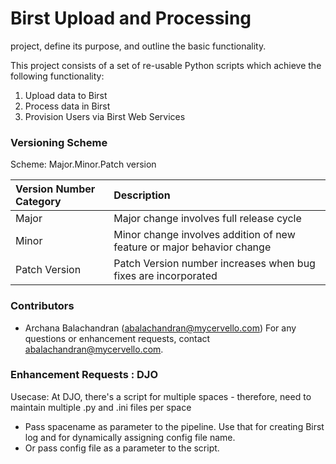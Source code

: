 # Birst Upload and Processing
project, define its purpose, and outline the basic functionality.

This project consists of a set of re-usable Python scripts which achieve the following functionality:
1. Upload data to Birst
2. Process data in Birst
3. Provision Users via Birst Web Services


### Versioning Scheme

Scheme: Major.Minor.Patch version

|Version Number Category|Description|
|:---                   |:---       |
|Major| Major change involves full release cycle|
|Minor|Minor change involves addition of new feature or major behavior change|
|Patch Version|Patch Version number increases when bug fixes are incorporated|

### Contributors

+ Archana Balachandran (abalachandran@mycervello.com)
For any questions or enhancement requests, contact abalachandran@mycervello.com.

### Enhancement Requests : DJO

Usecase: At DJO, there's a script for multiple spaces - therefore, need to maintain multiple .py and .ini files per space
+ Pass spacename as parameter to the pipeline. Use that for creating Birst log and for dynamically assigning config file name. 
+ Or pass config file as a parameter to the script. 

